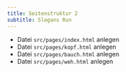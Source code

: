 ```yaml
---
title: Seitenstruktur 2
subtitle: Slogans Run
---
```


- Datei `src/pages/index.html` anlegen
- Datei `src/pages/kopf.html` anlegen
- Datei `src/pages/bauch.html` anlegen
- Datei `src/pages/weh.html` anlegen

